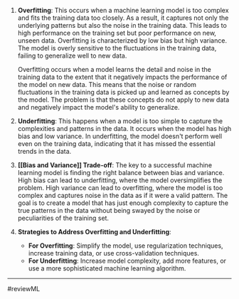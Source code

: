1. **Overfitting**: This occurs when a machine learning model is too complex and fits the training data too closely. As a result, it captures not only the underlying patterns but also the noise in the training data. This leads to high performance on the training set but poor performance on new, unseen data. Overfitting is characterized by low bias but high variance. The model is overly sensitive to the fluctuations in the training data, failing to generalize well to new data.

	Overfitting occurs when a model learns the detail and noise in the training data to the extent that it negatively impacts the performance of the model on new data. This means that the noise or random fluctuations in the training data is picked up and learned as concepts by the model. The problem is that these concepts do not apply to new data and negatively impact the model's ability to generalize.

3. **Underfitting**: This happens when a model is too simple to capture the complexities and patterns in the data. It occurs when the model has high bias and low variance. In underfitting, the model doesn't perform well even on the training data, indicating that it has missed the essential trends in the data.

4. **[[Bias and Variance]] Trade-off**: The key to a successful machine learning model is finding the right balance between bias and variance. High bias can lead to underfitting, where the model oversimplifies the problem. High variance can lead to overfitting, where the model is too complex and captures noise in the data as if it were a valid pattern. The goal is to create a model that has just enough complexity to capture the true patterns in the data without being swayed by the noise or peculiarities of the training set.

5. **Strategies to Address Overfitting and Underfitting**:
   - **For Overfitting**: Simplify the model, use regularization techniques, increase training data, or use cross-validation techniques.
   - **For Underfitting**: Increase model complexity, add more features, or use a more sophisticated machine learning algorithm.
   
---
#reviewML

